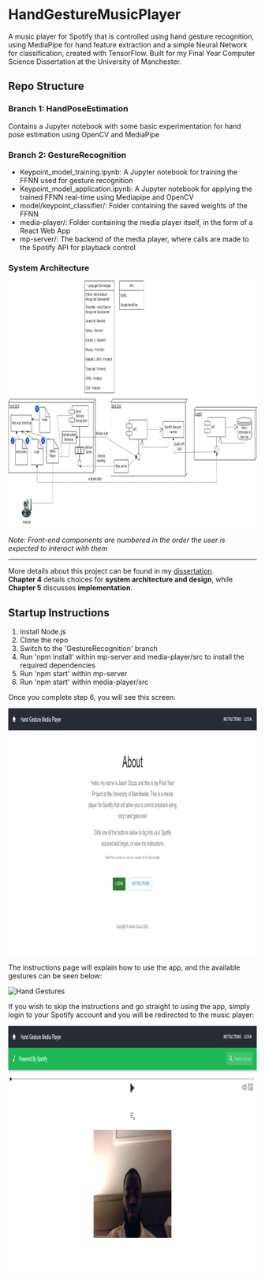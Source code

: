 # HandGestureMusicPlayer
A music player for Spotify that is controlled using hand gesture recognition, using MediaPipe for hand feature extraction and a simple Neural Network for classification, created with TensorFlow.
Built for my Final Year Computer Science Dissertation at the University of Manchester.

## Repo Structure

### Branch 1: HandPoseEstimation
Contains a Jupyter notebook with some basic experimentation for hand pose estimation using OpenCV and MediaPipe

### Branch 2: GestureRecognition
- Keypoint_model_training.ipynb: A Jupyter notebook for training the FFNN used for gesture recognition
- Keypoint_model_application.ipynb: A Jupyter notebook for applying the trained FFNN real-time using Mediapipe and OpenCV
- model/keypoint_classifier/: Folder containing the saved weights of the FFNN
- media-player/: Folder containing the media player itself, in the form of a React Web App
- mp-server/: The backend of the media player, where calls are made to the Spotify API for playback control

### System Architecture

<img src="https://github.com/JayO-1/HandGestureMusicPlayer/blob/main/Disso%20Final%20Design.drawio.png?raw=true" alt="Architecture Diagram" width="1000" height="500">

_Note: Front-end components are numbered in the order the user is expected to interact with them_

---

More details about this project can be found in my [dissertation](https://www.overleaf.com/read/spnxstqsgfzh). <br/>
**Chapter 4** details choices for **system architecture and design**, while **Chapter 5** discusses **implementation**.

## Startup Instructions

1. Install Node.js
2. Clone the repo
3. Switch to the 'GestureRecognition' branch
4. Run 'npm install' within mp-server and media-player/src to install the required dependencies
5. Run 'npm start' within mp-server
6. Run 'npm start' within media-player/src

Once you complete step 6, you will see this screen:

<img src="https://github.com/JayO-1/HandGestureMusicPlayer/blob/main/Disso%20homepage.png?raw=true" alt="Homepage" width="1000" height="500">

The instructions page will explain how to use the app, and the available gestures can be seen below:

<img src="https://github.com/JayO-1/HandGestureMusicPlayer/blob/main/available_hand_gestures.png?raw=true" alt="Hand Gestures" width="1000" height="500">

If you wish to skip the instructions and go straight to using the app, simply login to your Spotify account and
you will be redirected to the music player:

<img src="https://github.com/JayO-1/HandGestureMusicPlayer/blob/main/Disso%20Media%20Player%20Page.png?raw=true" alt="Media Player Page" width="1000" height="500">
